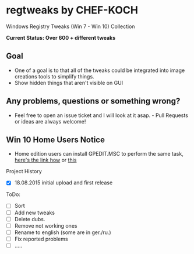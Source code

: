 # regtweaks by CHEF-KOCH

Windows Registry Tweaks (Win 7 - Win 10) Collection 


**Current Status: Over 600 + different tweaks**


Goal
------------

* One of a goal is to that all of the tweaks could be integrated into image creations tools to simplify things.
* Show hidden things that aren't visible on GUI




Any problems, questions or something wrong?
------------

* Feel free to open an issue ticket and I will look at it asap. - Pull Requests or ideas are always welcome!



Win 10 Home Users Notice
------------

* Home edition users can install GPEDIT.MSC to perform the same task, [here's the link how](http://drudger.deviantart.com/art/Add-GPEDIT-msc-215792914) or [this](http://www.askvg.com/how-to-enable-group-policy-editor-gpedit-msc-in-windows-7-home-premium-home-basic-and-starter-editions/)




Project History
- [x] 18.08.2015 initial upload and first release 


ToDo:
- [ ] Sort
- [ ] Add new tweaks
- [ ] Delete dubs.
- [ ] Remove not working ones
- [ ] Rename to english (some are in ger./ru.)
- [ ] Fix reported problems 
- [ ] .....
